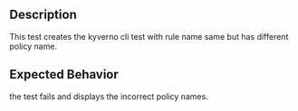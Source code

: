 ## Description
This test creates the kyverno cli test with rule name same but has different policy name.

## Expected Behavior
the test fails and displays the incorrect policy names.
